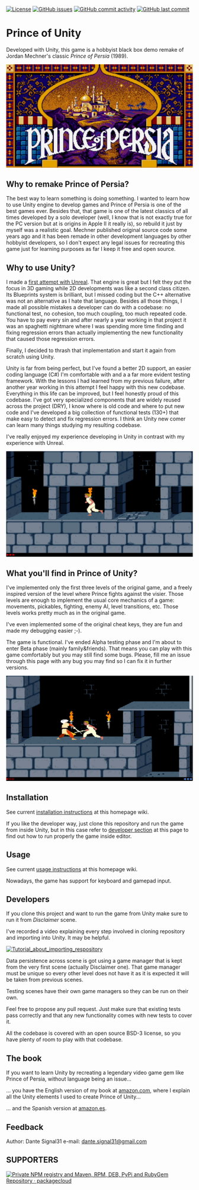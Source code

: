 ﻿[![License](https://img.shields.io/badge/License-BSD%203--Clause-blue.svg)](https://opensource.org/licenses/BSD-3-Clause)
[![GitHub issues](https://img.shields.io/github/issues/dante-signal31/Prince_of_Unity)](https://github.com/dante-signal31/Prince_of_Unity/issues)
[![GitHub commit activity](https://img.shields.io/github/commit-activity/y/dante-signal31/Prince_of_Unity)](https://github.com/dante-signal31/Prince_of_Unity/commits/master)
[![GitHub last commit](https://img.shields.io/github/last-commit/dante-signal31/Prince_of_Unity)](https://github.com/dante-signal31/Prince_of_Unity/commits/master)

# Prince of Unity

Developed with Unity, this game is a hobbyist black box demo remake of Jordan Mechner's 
classic *Prince of Persia* (1989).

![Prince of Persia main title](Screenshots/Cover_image_big.png)

## Why to remake Prince of Persia?

The best way to learn something is doing something. I wanted to learn how to use Unity 
engine to develop games and Prince of Persia is one of the best games ever. Besides that, 
that game is one of the latest classics of all times developed by a solo developer (well, 
I know that is not exactly true for the PC version but at is origins in Apple II it really 
is), so rebuild it just by myself was a realistic goal. Mechner published original source 
code some years ago and it has been remade in other development languages by other hobbyist
developers, so I don't expect any legal issues for recreating this game just for 
learning purposes as far I keep it free and open source.

## Why to use Unity?

I made a [first attempt with Unreal](https://github.com/dante-signal31/PrinceOfUnreal). That engine 
is great but I felt they put the focus in 3D gaming while 2D developments was like a second class 
citizen. Its Blueprints system is brilliant, but I missed coding but the C++ alternative was not 
an alternative as I hate that language. Besides all those things, I made all possible mistakes a 
developer can do with a codebase: no functional test, no cohesion, too much coupling, too much 
repeated code. You have to pay every sin and after nearly a year working in that project it was 
an spaghetti nightmare where I was spending more time finding and fixing regression errors than 
actually implementing the new functionality that caused those regression errors.

Finally, I decided to thrash that implementation and start it again from scratch using Unity.

Unity is far from being perfect, but I've found a better 2D support, an easier coding language (C#) 
I'm comfortable with and a a far more evident testing framework. With the lessons I had learned from 
my previous failure, after another year working in this attempt I feel happy with this new codebase.
Everything in this life can be improved, but I feel honestly proud of this codebase. I've got very 
specialized components that are widely reused across the project (DRY), I know where is old code and 
where to put new code and I've developed a big collection of functional tests (130+) that make easy 
to detect and fix regression errors. I think an Unity new comer can learn many things studying my 
resulting codebase.

I've really enjoyed my experience developing in Unity in contrast with my experience with Unreal.

![Prince running](Screenshots/Level_1_screenshot_1.png)

## What you'll find in Prince of Unity?

I've implemented only the first three levels of the original game, and a freely inspired
version of the level where Prince fights against the visier. Those levels are enough to 
implement the usual core mechanics of a game: movements, pickables, fighting, enemy AI, 
level transitions, etc. Those levels works pretty much as in the original game.

I've even implemented some of the original cheat keys, they are fun and made my debugging easier ;-).

The game is functional. I've ended Alpha testing phase and I'm about to enter Beta phase (mainly 
family&friends). That means you can play with this game comfortably but you may still find some 
bugs. Please, fill me an issue through this page with any bug you may find so I can fix it in 
further versions.

![Prince fighting](Screenshots/Level_2_screenshot_1.png)

## Installation

See current [installation instructions](https://github.com/dante-signal31/Prince_of_Unity/wiki/1---Installation) at this homepage wiki.

If you like the developer way, just clone this repository and run the game from inside Unity, but 
in this case refer to [developer section](https://github.com/dante-signal31/Prince_of_Unity#developers) at this 
page to find out how to run properly the game inside editor.

## Usage

See current [usage instructions](https://github.com/dante-signal31/Prince_of_Unity/wiki/2---Usage) at this homepage wiki.

Nowadays, the game has support for keyboard and gamepad input.

## Developers

If you clone this project and want to run the game from Unity make sure to run it
from *Disclaimer* scene. 

I've recorded a video explaining every step involved in cloning repository and importing into Unity. It may be helpful.

[![Tutorial_about_importing_respository](https://img.youtube.com/vi/ITozyKnQnnw/0.jpg)](https://www.youtube.com/watch?v=ITozyKnQnnw)

Data persistence across scene is got using a game manager that 
is kept from the very first scene (actually Disclaimer one). That game manager must be unique
so every other level does not have it as it is expected it will be taken from previous scenes.

Testing scenes have their own game managers so they can be run on their own.

Feel free to propose any pull request. Just make sure that existing tests pass correctly and 
that any new functionality comes with new tests to cover it.

All the codebase is covered with an open source BSD-3 license, so you have plenty of room to 
play with that codebase. 

## The book

If you want to learn Unity by recreating a legendary video game gem like Prince of Persia, without language being an issue...

... you have the English version of my book at [amazon.com](https://amazon.com/dp/8409716399), where I explain all the Unity elements I used to create Prince of Unity...

... and the Spanish version at [amazon.es](https://amazon.es/dp/840964276X).

## Feedback

Author: Dante Signal31 e-mail: dante.signal31@gmail.com

## SUPPORTERS
<a href="https://packagecloud.io/"><img height="46" width="158" alt="Private NPM registry and Maven, RPM, DEB, PyPi and RubyGem Repository · packagecloud" src="https://packagecloud.io/images/packagecloud-badge.png" /></a>
